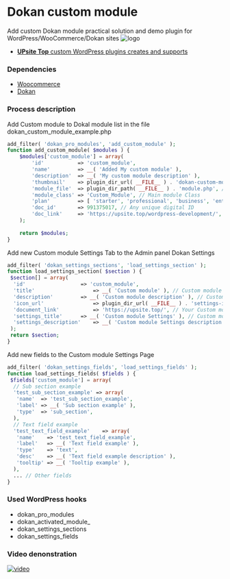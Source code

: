# Dokan custom module
 Add custom Dokan module practical solution and demo plugin for WordPress/WooCommerce/Dokan sites
 ![logo](https://upsite.top/wp-content/uploads/2023/12/UPsiteLogo_800x800-150x150.png, "UPsite Top - IT development company from Ukraine creates and supports custom WordPress plugins" )
+ [**UPsite Top** custom WordPress plugins creates and supports](https://upsite.top/wordpress-development/)
### Dependencies
+ [Woocommerce](https://woocommerce.com/download/)
+ [Dokan](https://dokan.co/wordpress/download/)
### Process description
Add Custom module to Dokal module list in the file dokan_custom_module_example.php
```php
add_filter( 'dokan_pro_modules', 'add_custom_module' );
function add_custom_module( $modules ) {
	$modules['custom_module'] = array(
		'id'           => 'custom_module',
		'name'         => __( 'Added My custom module' ),
		'description'  => __( 'My custom module description' ),
		'thumbnail'    => plugin_dir_url( __FILE__ ) . 'dokan-custom-module.png', // Custom module Image 
		'module_file'  => plugin_dir_path( __FILE__ ) . 'module.php', // Main module class File
		'module_class' => 'Custom_Module', // Main module Class
		'plan'         => [ 'starter', 'professional', 'business', 'enterprise', ], // Your plan list
		'doc_id'       => 991375017, // Any unique digital ID
		'doc_link'     => 'https://upsite.top/wordpress-development/', // Your Custom module Description page
	);
	
	return $modules;
}
```
Add new Custom module Settings Tab to the Admin panel Dokan Settings
```php
add_filter( 'dokan_settings_sections', 'load_settings_section' );
function load_settings_section( $section ) {
 $section[] = array(
  'id'					=> 'custom_module',
  'title'					=> __( 'Custom module' ), // Custom module Settings tab Title
  'description'			=> __( 'Custom module description' ), // Custom module Settings tab Description
  'icon_url'				=> plugin_dir_url( __FILE__ ) . 'settings-icon.png', // Your Custom module Settings icon
  'document_link'			=> 'https://upsite.top/', // Your Custom module Settings Description page
  'settings_title'		=> __( 'Custom module Settings' ), // Custom module Settings menu Title
  'settings_description'	=> __( 'Custom module Settings description' ), // Custom module Settings menu Description
 );
 return $section;
}
```
Add new fields to the Custom module Settings Page
```php
add_filter( 'dokan_settings_fields', 'load_settings_fields' );
function load_settings_fields( $fields ) {
 $fields['custom_module'] = array(
  // Sub section example
  'test_sub_section_example' => array(
   'name'  => 'test_sub_section_example',
   'label' => __( 'Sub section example' ),
   'type'  => 'sub_section',
  ),
  // Text field example
  'test_text_field_example'    => array(
   'name'    => 'test_text_field_example',
   'label'   => __( 'Text field example' ),
   'type'    => 'text',
   'desc'    => __( 'Text field example description' ),
   'tooltip' => __( 'Tooltip example' ),
  ),
  ... // Other fields
}
```
### Used WordPress hooks
+ dokan_pro_modules
+ dokan_activated_module_
+ dokan_settings_sections
+ dokan_settings_fields
### Video denonstration
[![video](http://upsite.top/wp-content/uploads/2024/01/Git_caption.png)](https://youtu.be/1__whDX4WFE)

